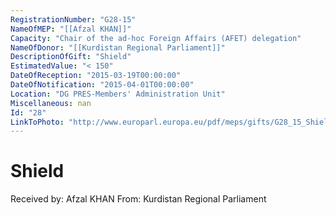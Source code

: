 ```yaml
---
RegistrationNumber: "G28-15"
NameOfMEP: "[[Afzal KHAN]]"
Capacity: "Chair of the ad-hoc Foreign Affairs (AFET) delegation"
NameOfDonor: "[[Kurdistan Regional Parliament]]"
DescriptionOfGift: "Shield"
EstimatedValue: "< 150"
DateOfReception: "2015-03-19T00:00:00"
DateOfNotification: "2015-04-01T00:00:00"
Location: "DG PRES-Members' Administration Unit"
Miscellaneous: nan
Id: "28"
LinkToPhoto: "http://www.europarl.europa.eu/pdf/meps/gifts/G28_15_Shield.JPG#"
---
```


# Shield

Received by: Afzal KHAN
From: Kurdistan Regional Parliament
